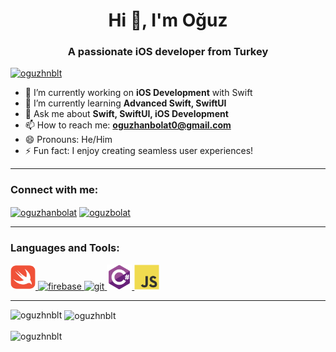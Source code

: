 <h1 align="center">Hi 👋, I'm Oğuz</h1>
<h3 align="center">A passionate iOS developer from Turkey</h3>

<p align="left"> <a href="https://github.com/ryo-ma/github-profile-trophy"><img src="https://github-profile-trophy.vercel.app/?username=oguzhnblt" alt="oguzhnblt" /></a> </p>

- 🔭 I’m currently working on **iOS Development** with Swift  
- 🌱 I’m currently learning **Advanced Swift, SwiftUI**  
- 💬 Ask me about **Swift, SwiftUI, iOS Development**  
- 📫 How to reach me: **oguzhanbolat0@gmail.com**  
- 😄 Pronouns: He/Him  
- ⚡ Fun fact: I enjoy creating seamless user experiences!  

---

<h3 align="left">Connect with me:</h3>
<p align="left">
<a href="https://instagram.com/oguzhanbolat" target="blank"><img align="center" src="https://raw.githubusercontent.com/rahuldkjain/github-profile-readme-generator/master/src/images/icons/Social/instagram.svg" alt="oguzhanbolat" height="30" width="40" /></a>
<a href="https://linkedin.com/in/oguzbolat" target="blank"><img align="center" src="https://raw.githubusercontent.com/rahuldkjain/github-profile-readme-generator/master/src/images/icons/Social/linked-in-alt.svg" alt="oguzbolat" height="30" width="40" /></a>
</p>

---

<h3 align="left">Languages and Tools:</h3>
<p align="left"> 
  <a href="https://developer.apple.com/swift/" target="_blank" rel="noreferrer"> 
    <img src="https://raw.githubusercontent.com/devicons/devicon/master/icons/swift/swift-original.svg" alt="swift" width="40" height="40"/> 
  </a> 
  <a href="https://firebase.google.com/" target="_blank" rel="noreferrer"> 
    <img src="https://www.vectorlogo.zone/logos/firebase/firebase-icon.svg" alt="firebase" width="40" height="40"/> 
  </a> 
  <a href="https://git-scm.com/" target="_blank" rel="noreferrer"> 
    <img src="https://www.vectorlogo.zone/logos/git-scm/git-scm-icon.svg" alt="git" width="40" height="40"/> 
  </a> 
  <a href="https://learn.microsoft.com/en-us/dotnet/csharp/" target="_blank" rel="noreferrer"> 
    <img src="https://raw.githubusercontent.com/devicons/devicon/master/icons/csharp/csharp-original.svg" alt="csharp" width="40" height="40"/> 
  </a> 
  <a href="https://developer.mozilla.org/en-US/docs/Web/JavaScript" target="_blank" rel="noreferrer"> 
    <img src="https://raw.githubusercontent.com/devicons/devicon/master/icons/javascript/javascript-original.svg" alt="javascript" width="40" height="40"/> 
  </a> 
</p>

---

<p><img align="left" src="https://github-readme-stats.vercel.app/api/top-langs?username=oguzhnblt&show_icons=true&locale=en&layout=compact" alt="oguzhnblt" /></p>

<p>&nbsp;<img align="center" src="https://github-readme-stats.vercel.app/api?username=oguzhnblt&show_icons=true&locale=en" alt="oguzhnblt" /></p>

<p><img align="center" src="https://github-readme-streak-stats.herokuapp.com/?user=oguzhnblt&" alt="oguzhnblt" /></p>
